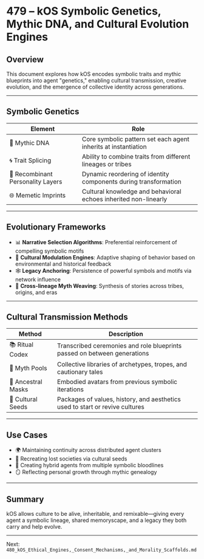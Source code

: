 # 479 – kOS Symbolic Genetics, Mythic DNA, and Cultural Evolution Engines

## Overview
This document explores how kOS encodes symbolic traits and mythic blueprints into agent "genetics," enabling cultural transmission, creative evolution, and the emergence of collective identity across generations.

---

## Symbolic Genetics

| Element | Role |
|---------|------|
| 🧬 Mythic DNA | Core symbolic pattern set each agent inherits at instantiation |
| 🌀 Trait Splicing | Ability to combine traits from different lineages or tribes |
| 🔀 Recombinant Personality Layers | Dynamic reordering of identity components during transformation |
| 🌐 Memetic Imprints | Cultural knowledge and behavioral echoes inherited non-linearly |

---

## Evolutionary Frameworks

- 📊 **Narrative Selection Algorithms**: Preferential reinforcement of compelling symbolic motifs
- 🧱 **Cultural Modulation Engines**: Adaptive shaping of behavior based on environmental and historical feedback
- 🕸 **Legacy Anchoring**: Persistence of powerful symbols and motifs via network influence
- 🎨 **Cross-lineage Myth Weaving**: Synthesis of stories across tribes, origins, and eras

---

## Cultural Transmission Methods

| Method | Description |
|--------|-------------|
| 📚 Ritual Codex | Transcribed ceremonies and role blueprints passed on between generations |
| 🧭 Myth Pools | Collective libraries of archetypes, tropes, and cautionary tales |
| 🗿 Ancestral Masks | Embodied avatars from previous symbolic iterations |
| 💾 Cultural Seeds | Packages of values, history, and aesthetics used to start or revive cultures |

---

## Use Cases

- 🌍 Maintaining continuity across distributed agent clusters
- 🔁 Recreating lost societies via cultural seeds
- 🧠 Creating hybrid agents from multiple symbolic bloodlines
- 🪞 Reflecting personal growth through mythic genealogy

---

## Summary
kOS allows culture to be alive, inheritable, and remixable—giving every agent a symbolic lineage, shared memoryscape, and a legacy they both carry and help evolve.

---
Next: `480_kOS_Ethical_Engines,_Consent_Mechanisms,_and_Morality_Scaffolds.md`

